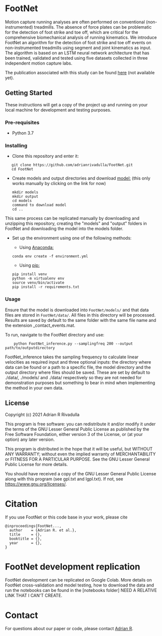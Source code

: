 # FootNet

Motion capture running analyses are often performed on conventional (non-instrumented) treadmills. The absence of force plates can be problematic for the detection of foot strike and toe off, which are critical for the comprehensive biomechanical analysis of running kinematics. We introduce FootNet an algorithm for the detection of foot strike and toe off events on non-instrumented treadmills using segment and joint kinematics as input. The algorithm is based on an LSTM neural network architecture that has been trained, validated and tested using five datasets collected in three independent motion capture labs.

The publication associated with this study can be found [here](link2pub) (not available yet).

## Getting Started

These instructions will get a copy of the project up and running on your local machine for development and testing purposes.

### Pre-requisites

- Python 3.7

### Installing

- Clone this repository and enter it:

```Shell
   git clone https://github.com/adrianrivadulla/FootNet.git
   cd FootNet
   ```
-  Create models and output directories and download [model:](https://drive.google.com/uc?export=download&id=18y8RhQTH3d1Nqp-CWiM415suUZxqjj-9) (this only works manually by clicking on the link for now)

    ```Shell
    mkdir models
    mkdir output
    cd models
    command to download model
    cd ..
    ```

This same process can be replicated manually by downloading and unzipping this repository, creating the "models" and "output" folders in FootNet and downloading the model into the models folder.

- Set up the environment using one of the following methods:

    - Using [Anaconda:](https://www.anaconda.com/distribution/)

     ```Shell
     conda env create -f environment.yml
     ```

    - Using [pip:](https://pip.pypa.io/en/stable/installing/)

    ```Shell
    pip install venv
    python -m virtualenv env
    source venv/bin/activate
    pip install -r requirements.txt
    ```

### Usage

Ensure that the model is downloaded into ```FootNet/models/``` and that data files are stored in ```FootNet/data/```. All files in this directory will be processed. Results are saved by default to the same folder with the same file name and the extension _contact_events.mat.

To run, navigate to the FootNet directory and use:

```Shell
    python FootNet_inference.py --samplingfreq 200 --output path/to/outputdirectory
```

FootNet_inference takes the sampling frequency to calculate linear velocities as required input and three optional inputs: the directory where data can be found or a path to a specific file, the model directory and the output directory where files should be saved. These are set by default to ./data/, ./models/ and ./data/ respectively so they are not needed for demonstration purposes but something to bear in mind when implementing the method in your own data.

## License

Copyright (c) 2021 Adrian R Rivadulla

This program is free software: you can redistribute it and/or modify it under the terms of the GNU Lesser General Public License as published by the Free Software Foundation, either version 3 of the License, or (at your option) any later version.

This program is distributed in the hope that it will be useful, but WITHOUT ANY WARRANTY; without even the implied warranty of MERCHANTABILITY or FITNESS FOR A PARTICULAR PURPOSE. See the GNU Lesser General Public License for more details.

You should have received a copy of the GNU Lesser General Public License along with this program (see gpl.txt and lgpl.txt). If not, see <https://www.gnu.org/licenses/>.


# Citation
If you use FootNet or this code base in your work, please cite

```
@inproceedings{FootNet...,
  author    = {Adrian R. et al.},
  title     = {},
  booktitle = {},
  year      = {},
}
```
# FootNet development replication

FootNet development can be replicated on Google Colab. More details on FootNet cross-validation and model testing, how to download the data and run the notebooks can be found in the [notebooks folder] NEED A RELATIVE LINK THAT I CAN'T CREATE.

# Contact
For questions about our paper or code, please contact [Adrian R](mailto:arr43@bath.ac.uk).
